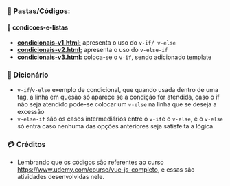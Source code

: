 ### :scroll: Pastas/Códigos:
#### :open_file_folder: condicoes-e-listas
- **[condicionais-v1.html:](https://github.com/TheJessicaBohn/VueJS/blob/master/condicoes-e-listas/condicionais-v1.html)** apresenta o uso do `v-if/ v-else` 
- **[condicionais-v2.html:](https://github.com/TheJessicaBohn/VueJS/blob/master/condicoes-e-listas/condicionais-v2.html)** apresenta o uso do `v-else-if`
- **[condicionais-v3.html:](https://github.com/TheJessicaBohn/VueJS/blob/master/condicoes-e-listas/condicionais-v3.html)** coloca-se o `v-if`, sendo adicionado template
### :book: Dicionário
- `v-if`/`v-else` exemplo de condicional, que quando usada dentro de uma tag, a linha em quesão só aparece se a condição for atendida, caso o if não seja atendido pode-se colocar um `v-else` na linha que se deseja a excessão
- `v-else-if` são os casos intermediários entre o `v-if`e o `v-else`, e o `v-else` só entra caso nenhuma das opções anteriores seja satisfeita a lógica.
### :credit_card: Créditos
- Lembrando que os códigos são referentes ao curso  https://www.udemy.com/course/vue-js-completo, e essas são atividades desenvolvidas nele.

